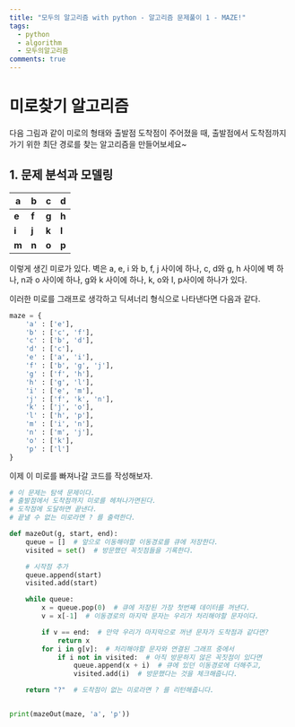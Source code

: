 ```yaml
---
title: "모두의 알고리즘 with python - 알고리즘 문제풀이 1 - MAZE!"
tags:
  - python
  - algorithm
  - 모두의알고리즘
comments: true
---
```


# 미로찾기 알고리즘

다음 그림과 같이 미로의 형태와 출발점 도착점이 주어졌을 때, 출발점에서 도착점까지 가기 위한 최단 경로를 찾는 알고리즘을 만들어보세요~

## 1. 문제 분석과 모델링

| **a** | **b** | **c** | **d** |
| ----- | ----- | ----- | ----- |
| **e** | **f** | **g** | **h** |
| **i** | **j** | **k** | **l** |
| **m** | **n** | **o** | **p** |

이렇게 생긴 미로가 있다. 벽은 a, e, i 와 b, f, j 사이에 하나, c, d와 g, h 사이에 벽 하나, n과 o 사이에 하나, g와 k 사이에 하나, k, o와 I, p사이에 하나가 있다.

이러한 미로를 그래프로 생각하고 딕셔너리 형식으로 나타낸다면 다음과 같다.

```python
maze = {
    'a' : ['e'],
    'b' : ['c', 'f'],
    'c' : ['b', 'd'],
    'd' : ['c'],
    'e' : ['a', 'i'],
    'f' : ['b', 'g', 'j'],
    'g' : ['f', 'h'],
    'h' : ['g', 'l'],
    'i' : ['e', 'm'],
    'j' : ['f', 'k', 'n'],
    'k' : ['j', 'o'],
    'l' : ['h', 'p'],
    'm' : ['i', 'n'],
    'n' : ['m', 'j'],
    'o' : ['k'],
    'p' : ['l']
}
```

이제 이 미로를 빠져나갈 코드를 작성해보자.

```python
# 이 문제는 탐색 문제이다.
# 출발점에서 도착점까지 미로를 헤쳐나가면된다.
# 도착점에 도달하면 끝낸다.
# 끝낼 수 없는 미로라면 ? 를 출력한다.

def mazeOut(g, start, end):
    queue = []  # 앞으로 이동해야할 이동경로를 큐에 저장한다.
    visited = set()  # 방문했던 꼭짓점들을 기록한다.

    # 시작점 추가
    queue.append(start)
    visited.add(start)

    while queue:
        x = queue.pop(0)  # 큐에 저장된 가장 첫번째 데이터를 꺼낸다.
        v = x[-1]  # 이동경로의 마지막 문자는 우리가 처리해야할 문자이다.

        if v == end:  # 만약 우리가 마지막으로 꺼낸 문자가 도착점과 같다면?
            return x
        for i in g[v]:  # 처리해야할 문자와 연결된 그래프 중에서
            if i not in visited:  # 아직 방문하지 않은 꼭짓점이 있다면
                queue.append(x + i)  # 큐에 있던 이동경로에 더해주고,
                visited.add(i)  # 방문했다는 것을 체크해줍니다.

    return "?"  # 도착점이 없는 미로라면 ? 를 리턴해줍니다.


print(mazeOut(maze, 'a', 'p'))
```

